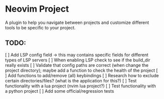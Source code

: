 # Neovim Project

A plugin to help you navigate between projects and customize different tools to be specific to your project.

## TODO:
[ ] Add LSP config field -> this may contains specific fields for different types of LSP servers
[ ] When enabling LSP check to see if the build_dir really exists
[ ] Validate that config paths are correct (when change the project directory); maybe add a function to check the health of the project
[ ] Add functions to add/remove (all) keybindings
[ ] Research how to exclude certain directories/files? (what is the application for this?)
[ ] Test functionality with a lua project (nvim lua project?)
[ ] Test functionality with a python project
[ ] Add some official/regression tests
